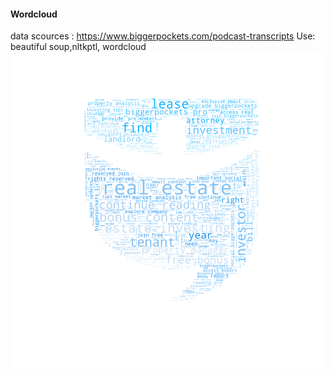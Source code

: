 #### Wordcloud 
data scources : https://www.biggerpockets.com/podcast-transcripts 
Use: beautiful soup,nltkptl, wordcloud 
![img.png](Figure_1.png)
